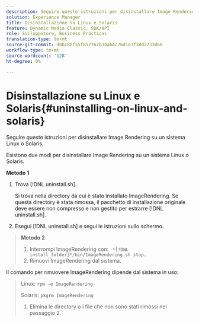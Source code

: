 ```yaml
---
description: Seguire queste istruzioni per disinstallare Image Rendering su un sistema Linux o Solaris.
solution: Experience Manager
title: Disinstallazione su Linux e Solaris
feature: Dynamic Media Classic, SDK/API
role: Sviluppatore, Business Practices
translation-type: tm+mt
source-git-commit: d0bc88f55f857762b3bab4c76d1e3f3dd2733d60
workflow-type: tm+mt
source-wordcount: '128'
ht-degree: 0%

---
```



# Disinstallazione su Linux e Solaris{#uninstalling-on-linux-and-solaris}

Seguire queste istruzioni per disinstallare Image Rendering su un sistema Linux o Solaris.

Esistono due modi per disinstallare Image Rendering su un sistema Linux o Solaris.

**Metodo 1**

1. Trova [!DNL uninstall.sh].

   Si trova nella directory da cui è stato installato ImageRendering. Se questa directory è stata rimossa, il pacchetto di installazione originale deve essere non compresso e non gestito per estrarre [!DNL uninstall.sh].
1. Esegui [!DNL uninstall.sh] e segui le istruzioni sullo schermo.

>**Metodo 2**
>
>1. Interrompi ImageRendering con: ` *[!DNL install_folder]*/bin/ImageRendering.sh stop.`
>1. Rimuovi ImageRendering dal sistema.

>
>   
Il comando per rimuovere ImageRendering dipende dal sistema in uso:
>
>   Linux: `rpm -e ImageRendering`
>
>   Solaris: `pkgrm ImageRendering`
>
>1. Elimina le directory o i file che non sono stati rimossi nel passaggio 2.

>



